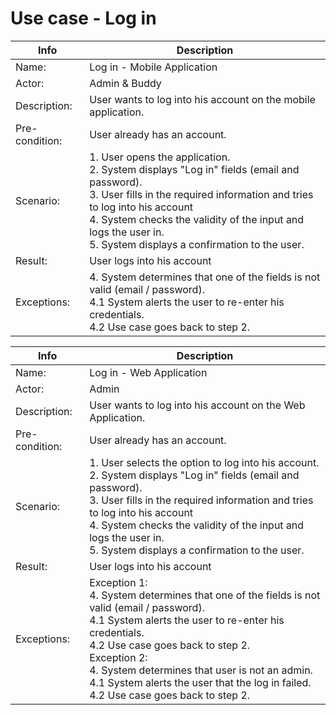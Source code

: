 # Use case - Log in
| Info | Description |
| --- | --- |
| Name: | Log in - Mobile Application  |
| Actor: | Admin & Buddy  |
| Description: | User wants to log into his account on the mobile application. |
| Pre-condition: | User already has an account.  |
| Scenario: | 1. User opens the application. <br> 2. System displays "Log in" fields (email and password). <br> 3. User fills in the required information and tries to log into his account <br> 4. System checks the validity of the input and logs the user in. <br> 5. System displays a confirmation to the user.  | 
| Result: | User logs into his account |
| Exceptions: | 4. System determines that one of the fields is not valid (email / password). <br> 4.1 System alerts the user to re-enter his credentials. <br> 4.2 Use case goes back to step 2. |

| Info | Description |
| --- | --- |
| Name: | Log in - Web Application  |
| Actor: | Admin  |
| Description: | User wants to log into his account on the Web Application.  |
| Pre-condition: | User already has an account.  |
| Scenario: | 1. User selects the option to log into his account. <br> 2. System displays "Log in" fields (email and password). <br> 3. User fills in the required information and tries to log into his account <br> 4. System checks the validity of the input and logs the user in. <br> 5. System displays a confirmation to the user.  | 
| Result: | User logs into his account |
| Exceptions: |Exception 1: <br> 4. System determines that one of the fields is not valid (email / password). <br> 4.1 System alerts the user to re-enter his credentials. <br> 4.2 Use case goes back to step 2. <br> Exception 2: <br> 4. System determines that user is not an admin. <br> 4.1 System alerts the user that the log in failed. <br> 4.2 Use case goes back to step 2.|
